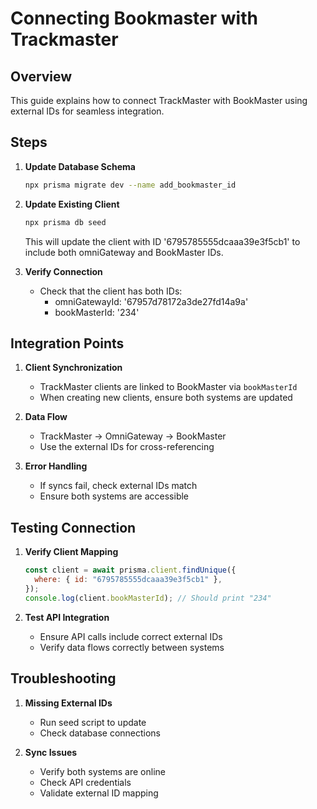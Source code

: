 # Connecting Bookmaster with Trackmaster

## Overview

This guide explains how to connect TrackMaster with BookMaster using external IDs for seamless integration.

## Steps

1. **Update Database Schema**

   ```bash
   npx prisma migrate dev --name add_bookmaster_id
   ```

2. **Update Existing Client**

   ```bash
   npx prisma db seed
   ```

   This will update the client with ID '6795785555dcaaa39e3f5cb1' to include both omniGateway and BookMaster IDs.

3. **Verify Connection**
   - Check that the client has both IDs:
     - omniGatewayId: '67957d78172a3de27fd14a9a'
     - bookMasterId: '234'

## Integration Points

1. **Client Synchronization**

   - TrackMaster clients are linked to BookMaster via `bookMasterId`
   - When creating new clients, ensure both systems are updated

2. **Data Flow**

   - TrackMaster → OmniGateway → BookMaster
   - Use the external IDs for cross-referencing

3. **Error Handling**
   - If syncs fail, check external IDs match
   - Ensure both systems are accessible

## Testing Connection

1. **Verify Client Mapping**

   ```javascript
   const client = await prisma.client.findUnique({
     where: { id: "6795785555dcaaa39e3f5cb1" },
   });
   console.log(client.bookMasterId); // Should print "234"
   ```

2. **Test API Integration**
   - Ensure API calls include correct external IDs
   - Verify data flows correctly between systems

## Troubleshooting

1. **Missing External IDs**

   - Run seed script to update
   - Check database connections

2. **Sync Issues**
   - Verify both systems are online
   - Check API credentials
   - Validate external ID mapping
